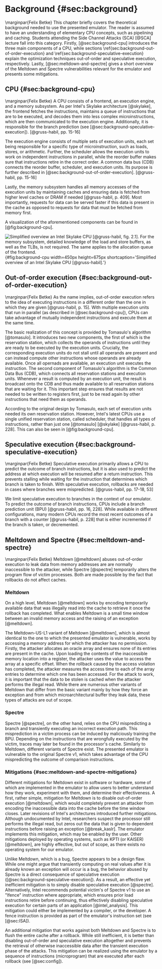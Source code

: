# Background {#sec:background}
\marginpar{Felix Betke}
This chapter briefly covers the theoretical background needed to use the presented emulator. The reader is assumed to have an understanding of elementary CPU concepts, such as pipelining and caching. Students attending the Side Channel Attacks (SCA) [@SCA] lecture fall into this category. Firstly, [@sec:background-cpu] introduces the three main components of a CPU, while sections \ref{sec:background-out-of-order-execution} and \ref{sec:background-speculative-execution} explain the optimization techniques out-of-order and speculative execution, respectively. Lastly, [@sec:meltdown-and-spectre] gives a short overview of the Meltdown and Spectre vulnerabilities relevant for the emulator and presents some mitigations.

## CPU {#sec:background-cpu}
\marginpar{Felix Betke}
A CPU consists of a frontend, an execution engine, and a memory subsystem. As per Intel's Skylake architecture [@skylake], the frontend fetches the instructions, maintains a queue of instructions that are to be executed, and decodes them into less complex microinstructions, which are then communicated to the execution engine. Additionally, it is responsible for the branch prediction (see [@sec:background-speculative-execution]). [@gruss-habil, pp. 15-16]

The execution engine consists of multiple sets of execution units, each set being responsible for a specific type of microinstruction, such as loads, stores, or arithmetic. Further, the scheduler allows the execution units to work on independent instructions in parallel, while the reorder buffer makes sure that instructions retire in the correct order. A common data bus (CDB) connects the reorder buffer, scheduler, and execution units. Its purpose is further described in [@sec:background-out-of-order-execution]. [@gruss-habil, pp. 15-16]

Lastly, the memory subsystem handles all memory accesses of the execution units by maintaining caches and ensuring data is fetched from higher level caches or DRAM if needed [@gruss-habil, p. 409]. Most importantly, requests for data can be served faster if this data is present in the cache as opposed to requests for data that must be fetched from memory first.

A visualization of the aforementioned components can be found in [@fig:background-cpu].

![Simplified overview an Intel Skylake CPU [@gruss-habil, fig. 2.1]. For the memory subsystem, detailed knowledge of the load and store buffers, as well as the TLBs, is not required. The same applies to the allocation queue of the frontend.](fig/cpu.png){#fig:background-cpu width=450px height=675px shortcaption='Simplified overview of an Intel Skylake CPU [@gruss-habil].'}

## Out-of-order execution {#sec:background-out-of-order-execution}
\marginpar{Felix Betke}
As the name implies, out-of-order execution refers to the idea of executing instructions in a different order than the one in which they are given [@gruss-habil, p. 15]. With multiple execution units that run in parallel (as described in [@sec:background-cpu]), CPUs can take advantage of mutually independent instructions and execute them at the same time.

The basic realization of this concept is provided by Tomasulo's algorithm [@tomasulo]. It introduces two new components, the first of which is the reservation station, which collects the operands of instructions until they are ready to be executed by the execution units. Crucially, the corresponding execution units do not stall until all operands are present and can instead compute other instructions whose operands are already available. Once all opernads are available, an execution unit executes the instruction. The second component of Tomasulo's algorithm is the Common Data Bus (CDB), which connects all reservation stations and execution units. Whenever a result is computed by an execution unit, the result is broadcast onto the CDB and thus made available to all reservation stations that are waiting for it. This important step ensures that results are not needed to be written to registers first, just to be read again by other instructions that need them as operands.

According to the original design by Tomasulo, each set of execution units needed its own reservation station. However, Intel's latest CPUs use a single unified reservation station, called scheduler, that handles all types of instructions, rather than just one [@tomasulo] [@skylake] [@gruss-habil, p. 228]. This can also be seen in [@fig:background-cpu].

## Speculative execution {#sec:background-speculative-execution}
\marginpar{Felix Betke}
Speculative execution primarily allows a CPU to predict the outcome of branch instructions, but it is also used to predict the address at which execution will be resumed after a return instruction. This prevents stalling while waiting for the instruction that determines which branch is taken to finish. With speculative execution, rollbacks are needed  in cases where branches were mispredicted. [@gruss-habil, pp. 17-18, 53]

We limit speculative execution to branches in the context of our emulator. To predict the outcome of branch instructions, CPUs include a branch prediction unit (BPU) [@gruss-habil, pp. 16, 228]. While available in different configurations, many modern CPUs record the most recent outcomes of a branch with a counter [@gruss-habil, p. 228] that is either incremented if the branch is taken, or decremented.

## Meltdown and Spectre {#sec:meltdown-and-spectre}
\marginpar{Felix Betke}
Meltdown [@meltdown] abuses out-of-order execution to leak data from memory addresses are are normally inaccessible to the attacker, while Spectre [@spectre] temporarily alters the program flow of victim processes. Both are made possible by the fact that rollbacks do not affect caches.

### Meltdown
On a high level, Meltdown [@meltdown] works by encoding temporarily available data that was illegally read into the cache to retrieve it once the rollback has completed. What enables Meltdown is a small time window between an invalid memory access and the raising of an exception [@meltdown].

The Meltdown-US-L1 variant of Meltdown [@meltdown], which is almost identical to the one to which the presented emulator is vulnerable, works by accessing a memory address for which the attacker has no permission. Firstly, the attacker allocates an oracle array and ensures none of its entries are present in the cache. Upon loading the contents of the inaccessible memory location into a register, the attacker uses the value to access the array at a specific offset. When the rollback caused by the access violation has completed, the attacker measures the access time to each of the array entries to determine which one has been accessed. For the attack to work, it is important that the data to be stolen is cached when the attacker performs the illegal read. While there are numerous other variants of Meltdown that differ from the basic variant mainly by how they force an exception and from which microarchitectural buffer they leak data, these types of attacks are out of scope.

### Spectre
Spectre [@spectre], on the other hand, relies on the CPU mispredicting a branch and transiently executing an incorrect execution path. This misprediction in a victim process can be induced by maliciously training the BPU. Depending on the instructions that are wrongfully executed by the victim, traces may later be found in the processor's cache. Similarly to Meltdown, different variants of Spectre exist. The presented emulator is vulnerable to the original Spectre v1, which takes advantage of the CPU mispredicting the outcome of comparison instructions.

### Mitigations {#sec:meltdown-and-spectre-mitigations}
Different mitigations for Meltdown exist in software or hardware, some of which are implemented in the emulator to allow users to better understand how they work, experiment with them, and determine their effectiveness. A first, rather simple, mitigation for Meltdown is to disable out-of-order execution [@meltdown], which would completely prevent an attacker from encoding the inaccessible data into the cache before the time window closes. Later revisions of Intel's architectures introduced further mitigations. Although undocumented by Intel, researchers suspect the processor still performs the illegal read, but zeros out the data that is given to dependent instructions before raising an exception [@break_kaslr]. The emulator implements this mitigation, which may be enabled by the user. Other mitigations deployed by operating systems, such as KPTI (or KAISER) [@meltdown], are highly effective, but out of scope, as there exists no operating system for our emulator.

Unlike Meltdown, which is a bug, Spectre appears to be a design flaw. While one might argue that transiently computing on real values after it is already known an exception will occur is a bug, the behavior abused by Spectre is a direct consequence of speculative execution ([@sec:background-speculative-execution]). As a result, an effective yet inefficient mitigation is to simply disable speculative execution [@spectre]. Alternatively, Intel recommends potential victim's of Spectre v1 to use an "lfence" instruction where appropriate, which ensures prior load instructions retire before continuing, thus effectively disabling speculative execution for certain parts of an application [@intel_analysis]. This mitigation could either be implemented by a compiler, or the developer. A fence instruction is provided as part of the emulator's instruction set (see [@sec:ISA]).

An additional mitigation that works against both Meltdown and Spectre is to flush the entire cache after a rollback. While still inefficient, it is better than disabling out-of-order and speculative execution altogether and prevents the retrieval of otherwise inaccessible data after the transient execution phase of the attacks. This mitigation can be realized using the emulator by a sequence of instructions (microprogram) that are executed after each rollback (see [@sec:config]).
